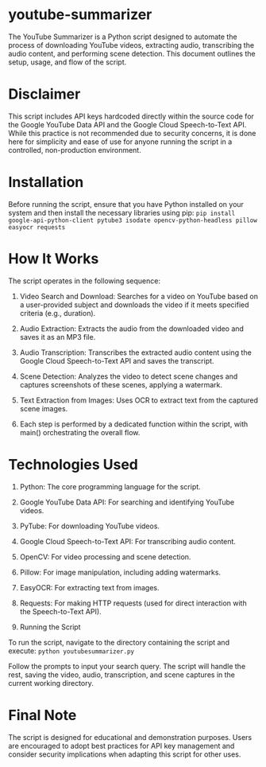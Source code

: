 # youtube-summarizer

The YouTube Summarizer is a Python script designed to automate the process of downloading YouTube videos, extracting audio, transcribing the audio content, and performing scene detection. This document outlines the setup, usage, and flow of the script.

# Disclaimer
This script includes API keys hardcoded directly within the source code for the Google YouTube Data API and the Google Cloud Speech-to-Text API. While this practice is not recommended due to security concerns, it is done here for simplicity and ease of use for anyone running the script in a controlled, non-production environment.

# Installation
Before running the script, ensure that you have Python installed on your system and then install the necessary libraries using pip:
```pip install google-api-python-client pytube3 isodate opencv-python-headless pillow easyocr requests```

# How It Works
The script operates in the following sequence:

1. Video Search and Download: Searches for a video on YouTube based on a user-provided subject and downloads the video if it meets specified criteria (e.g., duration).

2. Audio Extraction: Extracts the audio from the downloaded video and saves it as an MP3 file.

3. Audio Transcription: Transcribes the extracted audio content using the Google Cloud Speech-to-Text API and saves the transcript.

4. Scene Detection: Analyzes the video to detect scene changes and captures screenshots of these scenes, applying a watermark.

5. Text Extraction from Images: Uses OCR to extract text from the captured scene images.

6. Each step is performed by a dedicated function within the script, with main() orchestrating the overall flow.

# Technologies Used
1. Python: The core programming language for the script.
   
2. Google YouTube Data API: For searching and identifying YouTube videos.
   
3. PyTube: For downloading YouTube videos.
   
4. Google Cloud Speech-to-Text API: For transcribing audio content.
   
5. OpenCV: For video processing and scene detection.
 
6. Pillow: For image manipulation, including adding watermarks.
   
7. EasyOCR: For extracting text from images.
   
8. Requests: For making HTTP requests (used for direct interaction with the Speech-to-Text API).
   
9. Running the Script

To run the script, navigate to the directory containing the script and execute:
```python youtubesummarizer.py```

Follow the prompts to input your search query. The script will handle the rest, saving the video, audio, transcription, and scene captures in the current working directory.

# Final Note
The script is designed for educational and demonstration purposes. Users are encouraged to adopt best practices for API key management and consider security implications when adapting this script for other uses.

